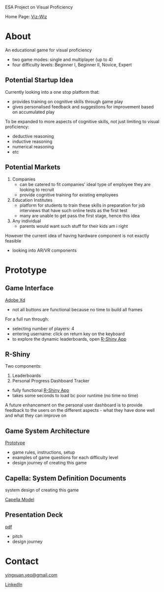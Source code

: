 ESA Project on Visual Proficiency

Home Page: [Viz-Wiz](https://yingxuan0806.github.io/Viz-Wiz/)

# About

An educational game for visual proficiency

- two game modes: single and multiplayer (up to 4)
- four difficulty levels: Beginner I, Beginner II, Novice, Expert



## Potential Startup Idea

Currently looking into a one stop platform that:

- provides training on cognitive skills through game play
- gives personalised feedback and suggestions for improvement based on accumulated play

To be expanded to more aspects of cognitive skills, not just limiting to visual proficiency:

- deductive reasoning
- inductive reasoning
- numerical reasoning
- etc

## Potential Markets

1. Companies
   - can be catered to fit companies' ideal type of employee they are looking to recruit
   - provide cognitive training for existing employees
2. Education Institutes
   - platform for students to train these skills in preparation for job interviews that have such online tests as the first test
   - many are unable to get pass the first stage, hence this idea
3. Any individual
   - parents would want such stuff for their kids am i right

However the current idea of having hardware component is not exactly feasible

- looking into AR/VR components

# Prototype

## Game Interface 

[Adobe Xd](https://xd.adobe.com/view/0289e485-b621-49d9-51f0-47c2d7748d81-74b8/?fullscreen&hints=off)

- not all buttons are functional because no time to build all frames

For a full run through:

- selecting number of players: 4
- entering username: click on return key on the keyboard
- to explore the dynamic leaderboards, open [R-Shiny App](https://yingxuan0806.shinyapps.io/final/) 

## R-Shiny

Two components: 

1. Leaderboards
2. Personal Progress Dashboard Tracker

- fully functional [R-Shiny App](https://yingxuan0806.shinyapps.io/final/)
- takes some seconds to load bc poor runtime (no time no time)

A future enhancement on the personal user dashboard is to provide feedback to the users on the different aspects - what they have done well and what they can improve on

## Game System Architecture

[Prototype](https://yingxuan0806.github.io/Viz-Wiz/)

- game rules, instructions, setup
- examples of game questions for each difficulty level
- design journey of creating this game

## Capella: System Definition Documents

system design of creating this game

[Capella Model](https://yingxuan0806.github.io/Viz-Wiz-SDD/)

## Presentation Deck

[pdf](https://yingxuan0806.github.io/Viz-Wiz/Presentation%20pitch%20deck.pdf)

- pitch
- design journey

# Contact

yingxuan.yeo@gmail.com

[LinkedIn](https://www.linkedin.com/in/yingxuanyeo/)
